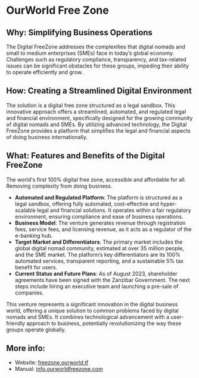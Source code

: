 # OurWorld Free Zone

## Why: Simplifying Business Operations

The Digital FreeZone addresses the complexities that digital nomads and small to medium enterprises (SMEs) face in today’s global economy. Challenges such as regulatory compliance, transparency, and tax-related issues can be significant obstacles for these groups, impeding their ability to operate efficiently and grow.

## How: Creating a Streamlined Digital Environment
The solution is a digital free zone structured as a legal sandbox. This innovative approach offers a streamlined, automated, and regulated legal and financial environment, specifically designed for the growing community of digital nomads and SMEs. By utilizing advanced technology, the Digital FreeZone provides a platform that simplifies the legal and financial aspects of doing business internationally.

## What: Features and Benefits of the Digital FreeZone

The world's first 100% digital free zone, accessible and affordable for all. Removing complexity from doing business.

- **Automated and Regulated Platform**: The platform is structured as a legal sandbox, offering fully automated, cost-effective and hyper-scalable legal and financial solutions. It operates within a fair regulatory environment, ensuring compliance and ease of business operations.
- **Business Model**: The venture generates revenue through registration fees, service fees, and licensing revenue, as it acts as a regulator of the e-banking hub.
- **Target Market and Differentiators**: The primary market includes the global digital nomad community, estimated at over 35 million people, and the SME market. The platform’s key differentiators are its 100% automated services, transparent reporting, and a sustainable 5% tax benefit for users.
- **Current Status and Future Plans**: As of August 2023, shareholder agreements have been signed with the Zanzibar Government. The next steps include hiring an executive team and launching a pre-sale of companies.

This venture represents a significant innovation in the digital business world, offering a unique solution to common problems faced by digital nomads and SMEs. It combines technological advancement with a user-friendly approach to business, potentially revolutionizing the way these groups operate globally.

## More info: 

- Website: [freezone.ourworld.tf](https://freezone.ourworld.tf/)<br/>
- Manual: [info.ourworldfreezone.com](https://ourworldfreezone.github.io/info_freezone/intro/intro_readme.html)
